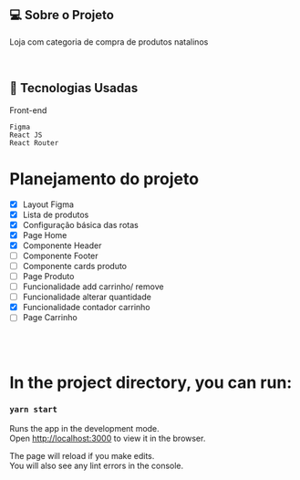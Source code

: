 
## 💻  Sobre o Projeto
Loja com categoria de compra de produtos natalinos

  
<br>

## :rocket: Tecnologias Usadas
Front-end 
```
Figma
React JS 
React Router 
```


# Planejamento do projeto

- [x] Layout Figma 
- [x] Lista de produtos 
- [x] Configuração básica das rotas 
- [x] Page Home
- [x] Componente Header
- [ ] Componente Footer
- [ ] Componente cards produto
- [ ] Page Produto
- [ ] Funcionalidade add carrinho/ remove
- [ ] Funcionalidade alterar quantidade
- [x] Funcionalidade contador carrinho
- [ ] Page Carrinho

<br>
<br>
 






# In the project directory, you can run:

### `yarn start`

Runs the app in the development mode.\
Open [http://localhost:3000](http://localhost:3000) to view it in the browser.

The page will reload if you make edits.\
You will also see any lint errors in the console.


